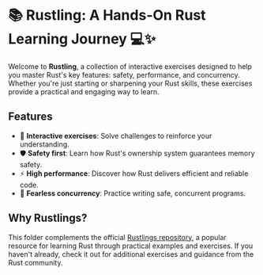 # 📚 Rustling: A Hands-On Rust Learning Journey 💻✨

Welcome to **Rustling**, a collection of interactive exercises designed to help you master Rust's key features: safety, performance, and concurrency. Whether you're just starting or sharpening your Rust skills, these exercises provide a practical and engaging way to learn.

## Features
- 🌟 **Interactive exercises**: Solve challenges to reinforce your understanding.
- 🛡️ **Safety first**: Learn how Rust's ownership system guarantees memory safety.
- ⚡ **High performance**: Discover how Rust delivers efficient and reliable code.
- 🔄 **Fearless concurrency**: Practice writing safe, concurrent programs.

## Why Rustlings?
This folder complements the official [Rustlings repository](https://github.com/rust-lang/rustlings), a popular resource for learning Rust through practical examples and exercises. If you haven't already, check it out for additional exercises and guidance from the Rust community.
